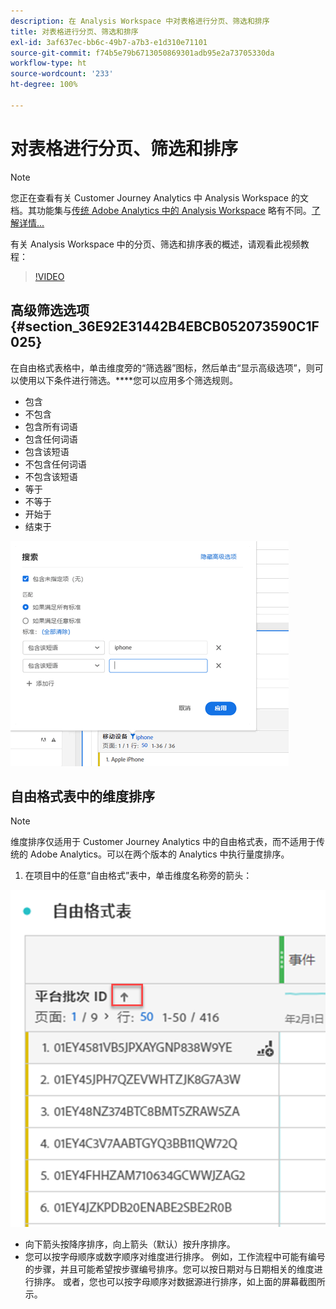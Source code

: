 ```yaml
---
description: 在 Analysis Workspace 中对表格进行分页、筛选和排序
title: 对表格进行分页、筛选和排序
exl-id: 3af637ec-bb6c-49b7-a7b3-e1d310e71101
source-git-commit: f74b5e79b6713050869301adb95e2a73705330da
workflow-type: ht
source-wordcount: '233'
ht-degree: 100%

---
```


# 对表格进行分页、筛选和排序

>[!NOTE]
>
>您正在查看有关 Customer Journey Analytics 中 Analysis Workspace 的文档。其功能集与[传统 Adobe Analytics 中的 Analysis Workspace](https://experienceleague.adobe.com/docs/analytics/analyze/analysis-workspace/home.html?lang=zh-Hans) 略有不同。[了解详情...](/help/getting-started/cja-aa.md)

有关 Analysis Workspace 中的分页、筛选和排序表的概述，请观看此视频教程：

>[!VIDEO](https://video.tv.adobe.com/v/23968)

## 高级筛选选项 {#section_36E92E31442B4EBCB052073590C1F025}

在自由格式表格中，单击维度旁的“筛选器”图标，然后单击“显示高级选项”，则可以使用以下条件进行筛选。****&#x200B;您可以应用多个筛选规则。

* 包含
* 不包含
* 包含所有词语
* 包含任何词语
* 包含该短语
* 不包含任何词语
* 不包含该短语
* 等于
* 不等于
* 开始于
* 结束于

![](assets/advanced-filter.png)

## 自由格式表中的维度排序

>[!NOTE]
>
>维度排序仅适用于 Customer Journey Analytics 中的自由格式表，而不适用于传统的 Adobe Analytics。可以在两个版本的 Analytics 中执行量度排序。

1. 在项目中的任意“自由格式”表中，单击维度名称旁的箭头：

![](assets/sort-dimensions.png)

* 向下箭头按降序排序，向上箭头（默认）按升序排序。
* 您可以按字母顺序或数字顺序对维度进行排序。 例如，工作流程中可能有编号的步骤，并且可能希望按步骤编号排序。您可以按日期对与日期相关的维度进行排序。 或者，您也可以按字母顺序对数据源进行排序，如上面的屏幕截图所示。
